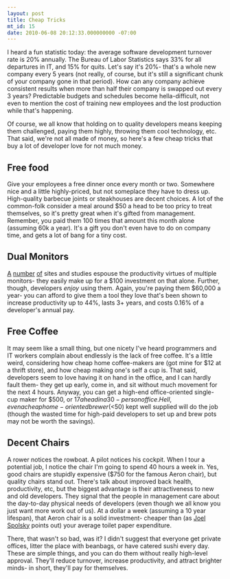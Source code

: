 ```yaml
---
layout: post
title: Cheap Tricks
mt_id: 15
date: 2010-06-08 20:12:33.000000000 -07:00
---
```

I heard a fun statistic today: the average software development turnover rate is 20% annually.  The Bureau of Labor Statistics says 33% for all departures in IT, and 15% for quits.  Let's say it's 20%- that's a whole new company every 5 years (not really, of course, but it's still a significant chunk of your company gone in that period).  How can any company achieve consistent results when more than half their company is swapped out every 3 years?  Predictable budgets and schedules become hella-difficult, not even to mention the cost of training new employees and the lost production while that's happening.

Of course, we all know that holding on to quality developers means keeping them challenged, paying them highly, throwing them cool technology, etc.  That said, we're not all made of money, so here's a few cheap tricks that buy a lot of developer love for not much money.

## Free food
Give your employees a free dinner once every month or two.  Somewhere nice and a little highly-priced, but not someplace they have to dress up.  High-quality barbecue joints or steakhouses are decent choices.  A lot of the common-folk consider a meal around $50 a head to be too pricy to treat themselves, so it's pretty great when it's gifted from management.  Remember, you paid them 100 times that amount this month alone (assuming 60k a year).  It's a gift you don't even have to do on company time, and gets a lot of bang for a tiny cost.

## Dual Monitors
[A](http://www.codinghorror.com/blog/2004/06/multiple-monitors-and-productivity.html) [number](http://www.netlobo.com/dual_monitor_productivity.html) [of](http://www.nytimes.com/2009/01/15/technology/personaltech/15basics.html?_r=3&pagewanted=1&em) sites and studies espouse the productivity virtues of multiple monitors- they easily make up for a $100 investment on that alone.  Further, though, developers *enjoy* using them.  Again, you're paying them $60,000 a year- you can afford to give them a tool they love that's been shown to increase productivity up to 44%, lasts 3+ years, and costs 0.16% of a developer's annual pay.

## Free Coffee
It may seem like a small thing, but one nicety I've heard programmers and IT workers complain about endlessly is the lack of free coffee.  It's a little weird, considering how cheap home coffee-makers are (got mine for $12 at a thrift store), and how cheap making one's self a cup is.  That said, developers seem to love having it on hand in the office, and I can hardly fault them- they get up early, come in, and sit without much movement for the next 4 hours.  Anyway, you can get a high-end office-oriented single-cup maker for $500, or $17 a head in a 30-person office.  Hell, even a cheap home-oriented brewer (<$50) kept well supplied will do the job (though the wasted time for high-paid developers to set up and brew pots may not be worth the savings).

## Decent Chairs
A rower notices the rowboat.  A pilot notices his cockpit.  When I tour a potential job, I notice the chair I'm going to spend 40 hours a week in.  Yes, good chairs are stupidly expensive ($750 for the famous Aeron chair), but quality chairs stand out.  There's talk about improved back health, productivity, etc, but the biggest advantage is their attractiveness to new and old developers.  They signal that the people in management care about the day-to-day physical needs of developers (even though we all know you just want more work out of us). At a dollar a week (assuming a 10 year lifespan), that Aeron chair is a solid investment- cheaper than (as [Joel Spolsky](http://www.joelonsoftware.com/articles/FieldGuidetoDevelopers.html) points out) your average toilet paper expenditure.

There, that wasn't so bad, was it?  I didn't suggest that everyone get private offices, litter the place with beanbags, or have catered sushi every day.  These are simple things, and you can do them without really high-level approval.  They'll reduce turnover, increase productivity, and attract brighter minds- in short, they'll pay for themselves. 
